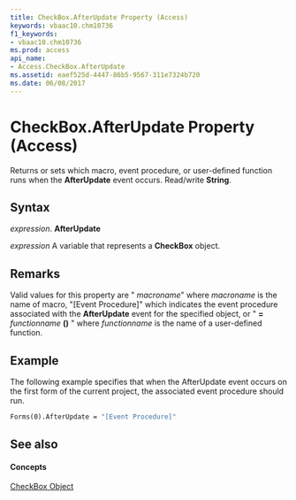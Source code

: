 ```yaml
---
title: CheckBox.AfterUpdate Property (Access)
keywords: vbaac10.chm10736
f1_keywords:
- vbaac10.chm10736
ms.prod: access
api_name:
- Access.CheckBox.AfterUpdate
ms.assetid: eaef525d-4447-86b5-9567-311e7324b720
ms.date: 06/08/2017
---
```



# CheckBox.AfterUpdate Property (Access)

Returns or sets which macro, event procedure, or user-defined function runs when the **AfterUpdate** event occurs. Read/write **String**.


## Syntax

 _expression_. **AfterUpdate**

 _expression_ A variable that represents a **CheckBox** object.


## Remarks

Valid values for this property are " _macroname_" where  _macroname_ is the name of macro, "[Event Procedure]" which indicates the event procedure associated with the **AfterUpdate** event for the specified object, or " **=** _functionname_ **()** " where _functionname_ is the name of a user-defined function.


## Example

The following example specifies that when the AfterUpdate event occurs on the first form of the current project, the associated event procedure should run.


```vb
Forms(0).AfterUpdate = "[Event Procedure]" 

```


## See also


#### Concepts


[CheckBox Object](checkbox-object-access.md)

